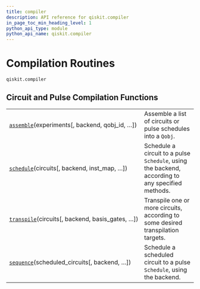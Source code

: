 ```yaml
---
title: compiler
description: API reference for qiskit.compiler
in_page_toc_min_heading_level: 1
python_api_type: module
python_api_name: qiskit.compiler
---
```


<span id="module-qiskit.compiler" />

<span id="qiskit-compiler" />

# Compilation Routines

<span id="module-qiskit.compiler" />

`qiskit.compiler`

## Circuit and Pulse Compilation Functions

|                                                                                                                                       |                                                                                                  |
| ------------------------------------------------------------------------------------------------------------------------------------- | ------------------------------------------------------------------------------------------------ |
| [`assemble`](qiskit.compiler.assemble#qiskit.compiler.assemble "qiskit.compiler.assemble")(experiments\[, backend, qobj\_id, …])      | Assemble a list of circuits or pulse schedules into a `Qobj`.                                    |
| [`schedule`](qiskit.compiler.schedule#qiskit.compiler.schedule "qiskit.compiler.schedule")(circuits\[, backend, inst\_map, …])        | Schedule a circuit to a pulse `Schedule`, using the backend, according to any specified methods. |
| [`transpile`](qiskit.compiler.transpile#qiskit.compiler.transpile "qiskit.compiler.transpile")(circuits\[, backend, basis\_gates, …]) | Transpile one or more circuits, according to some desired transpilation targets.                 |
| [`sequence`](qiskit.compiler.sequence#qiskit.compiler.sequence "qiskit.compiler.sequence")(scheduled\_circuits\[, backend, …])        | Schedule a scheduled circuit to a pulse `Schedule`, using the backend.                           |

